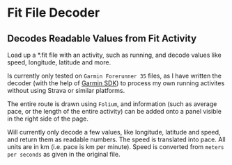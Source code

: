 # Fit File Decoder
## Decodes Readable Values from Fit Activity

Load up a *.fit file with an activity, such as running, and decode values like speed, longitude, latitude and more.

Is currently only tested on ```Garmin Forerunner 35``` files, as I have written the decoder (with the help of [Garmin SDK](https://developer.garmin.com/connect-iq/sdk/)) to process my own running activites without using Strava or similar platforms.

The entire route is drawn using ```Folium```, and information (such as average pace, or the length of the entire activity) can be added onto a panel visible in the right side of the page.

Will currently only decode a few values, like longitude, latitude and speed, and return them as readable numbers. The speed is translated into pace. All units are in km (i.e. pace is km per minute). Speed is converted from ```meters per seconds``` as given in the original file.

  

